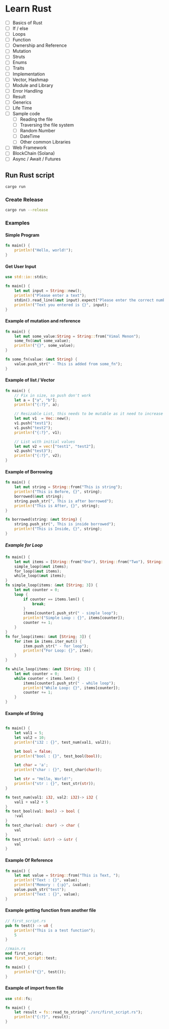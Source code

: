 # Learn Rust

- [ ] Basics of Rust
- [ ] If / else 
- [ ] Loops
- [ ] Function
- [ ] Ownership and Reference
- [ ] Mutation
- [ ] Struts
- [ ] Enums
- [ ] Traits
- [ ] Implementation
- [ ] Vector, Hashmap
- [ ] Module and Library
- [ ] Error Handling
- [ ] Result
- [ ] Generics
- [ ] Life Time
- [ ] Sample code
    - [ ] Reading the file
    - [ ] Traversing the file system
    - [ ] Random Number
    - [ ] DateTime
    - [ ] Other common Libraries
- [ ] Web Framework
- [ ] BlockChain (Solana)
- [ ] Async / Await / Futures

## Run Rust script
```sh
cargo run
```

### Create Release
```sh
cargo run --release
```

### Examples

#### Simple Program
```rs
fn main() {
    println!("Hello, world!");   
}
```

#### Get User Input
```rs
use std::io::stdin;

fn main() {
    let mut input = String::new();
    println!("Please enter a text");
    stdin().read_line(&mut input).expect("Please enter the correct number");
    println!("Text you entered is {}", input);
}
```
#### Example of mutation and reference
```rs
fn main() {
    let mut some_value:String = String::from("Vimal Menon");
    some_fn(&mut some_value);
    println!("{}", some_value);
}

fn some_fn(value: &mut String) {
    value.push_str(" - This is added from some_fn");
}
```
#### Example of list / Vector
```rs
fn main() {
    // Fix in size, so push don't work
    let a = ["a", "b"];
    println!("{:?}", a);

    // Resizable List, this needs to be mutable as it need to increase in size.
    let mut v1  = Vec::new();
    v1.push("test1");
    v1.push("test2");
    println!("{:?}", v1);

    // List with initial values
    let mut v2 = vec!["test1", "test2"];
    v2.push("test3");
    println!("{:?}", v2);
}
```
#### Example of Borrowing
```rs
fn main() {
    let mut string = String::from("This is string");
    println!("This is Before, {}", string);
    borrowed(&mut string);
    string.push_str(", This is after borrowed");
    println!("This is After, {}", string);
}

fn borrowed(string: &mut String) {
    string.push_str(", This is inside borrowed");
    println!("This is Inside, {}", string);
}
```
##### Example for Loop
```rs
fn main() {
    let mut items = [String::from("One"), String::from("Two"), String::from("Three")];
    simple_loop(&mut items);
    for_loop(&mut items);
    while_loop(&mut items);
}
fn simple_loop(items: &mut [String; 3]) {
    let mut counter = 0;
    loop {
        if counter == items.len() {
            break;
        }
        items[counter].push_str(" - simple loop");
        println!("Simple Loop : {}", items[counter]);
        counter += 1;
    }
}
fn for_loop(items: &mut [String; 3]) {
    for item in items.iter_mut() {
        item.push_str(" - for loop");
        println!("For Loop: {}", item);
    }
}

fn while_loop(items: &mut [String; 3]) {
    let mut counter = 0;
    while counter < items.len() {
        items[counter].push_str(" - while loop");
        println!("While Loop: {}", items[counter]);
        counter += 1;
    }
}
```

#### Example of String
```rs

fn main() {
    let val1 = 5;
    let val2 = 10;
    println!("i32 : {}", test_num(val1, val2));

    let bool = false;
    println!("bool : {}", test_bool(bool));

    let char = 'a';
    println!("char : {}", test_char(char));

    let str = "Hello, World!";
    println!("str : {}", test_str(str));
}

fn test_num(val1: i32, val2: i32)-> i32 {
    val1 + val2 + 5
}
fn test_bool(val: bool) -> bool {
    !val
}
fn test_char(val: char) -> char {
    val
}
fn test_str(val: &str) -> &str {
    val
}
```

#### Example Of Reference
```rs
fn main() {
    let mut value = String::from("This is Text, ");
    println!("Text : {}", value);
    println!("Memory : {:p}", &value);
    value.push_str("test");
    println!("Text : {}", value);
}
```
#### Example getting function from another file
```rs
// first_script.rs
pub fn test() -> u8 {
    println!("This is a test function");
    5
}

//main.rs
mod first_script;
use first_script::test;

fn main() {
    println!("{}", test());
}
```

#### Example of import from file
```rs
use std::fs;

fn main() {
    let result = fs::read_to_string("./src/first_script.rs");
    println!("{:?}", result);
}
```